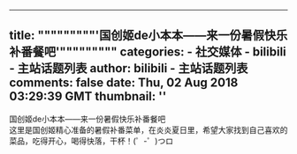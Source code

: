
---
title: """""""""'国创姬de小本本——来一份暑假快乐补番餐吧'"""""""""
categories: 
    - 社交媒体
    - bilibili - 主站话题列表
author: bilibili - 主站话题列表
comments: false
date: Thu, 02 Aug 2018 03:29:39 GMT
thumbnail: ''
---

<div>   
国创姬de小本本——来一份暑假快乐补番餐吧<br> 这里是国创姬精心准备的暑假补番菜单，在炎炎夏日里，希望大家找到自己喜欢的菜品，吃得开心，喝得快落，干杯！(゜-゜)つロ  
</div>
            